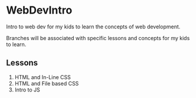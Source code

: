 # WebDevIntro
Intro to web dev for my kids to learn the concepts of web development.

Branches will be associated with specific lessons and concepts for my kids to learn.

## Lessons

1. HTML and In-Line CSS
2. HTML and File based CSS
3. Intro to JS
